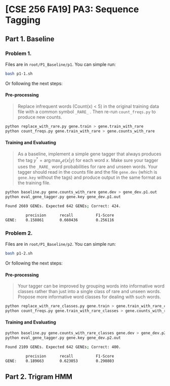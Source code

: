# [CSE 256 FA19] PA3: Sequence Tagging 

## Part 1. Baseline

### Problem 1. 

Files are in `root/P1_Baseline/p1`. You can simple run:

```bash
bash p1-1.sh
```

Or following the next steps:

#### Pre-processing

> Replace infrequent words (Count(x) < 5) in the original training data file with a common symbol `_RARE_` . Then re-run `count_freqs.py` to produce new counts. 

```bash
python replace_with_rare.py gene.train > gene.train_with_rare
python count_freqs.py gene.train_with_rare > gene.counts_with_rare
```

#### Training and Evaluating

> As a baseline, implement a simple gene tagger that always produces the tag $y^{*}=\arg \max _{y} e(x | y)$ for each word $x$. Make sure your tagger uses the `_RARE_` word probabilities for rare and unseen words. Your tagger should read in the counts file and the file `gene.dev` (which is `gene.key` without the tags) and produce output in the same format as the training file. 

```bash
python baseline.py gene.counts_with_rare gene.dev > gene_dev.p1.out
python eval_gene_tagger.py gene.key gene_dev.p1.out
```

```bash
Found 2669 GENEs. Expected 642 GENEs; Correct: 424.

         precision      recall          F1-Score
GENE:    0.158861       0.660436        0.256116
```

### Problem 2.

Files are in `root/P1_Baseline/p2`. You can simple run:

```bash
bash p1-2.sh
```

Or following the next steps:

#### Pre-processing


> Your tagger can be improved by grouping words into informative word classes rather than just into a single class of rare and unseen words. Propose more informative word classes for dealing with such words. 

```bash
python replace_with_rare_classes.py gene.train > gene.train_with_rare_classes
python count_freqs.py gene.train_with_rare_classes > gene.counts_with_rare_classes
```

#### Training and Evaluating 

```bash
python baseline.py gene.counts_with_rare_classes gene.dev > gene_dev.p2.out
python eval_gene_tagger.py gene.key gene_dev.p2.out
```

```bash
Found 2109 GENEs. Expected 642 GENEs; Correct: 400.

         precision      recall          F1-Score
GENE:    0.189663       0.623053        0.290803
```

## Part 2. Trigram HMM


